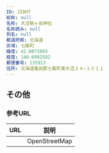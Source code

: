 ```yaml
---
ID: JI8HT
総称: null
名称: 大沼駒ヶ岳神社
名称読み: null
別名: null
都道府県: 北海道
区域: 七飯町
緯度: 42.0073893
経度: 140.6992592
郵便番号: 135913
住所: 北海道亀田郡七飯町東大沼２４−１０１１
---
```


## その他

### 参考URL

| URL | 説明          |
| --- | ------------- |
|     | OpenStreetMap |
